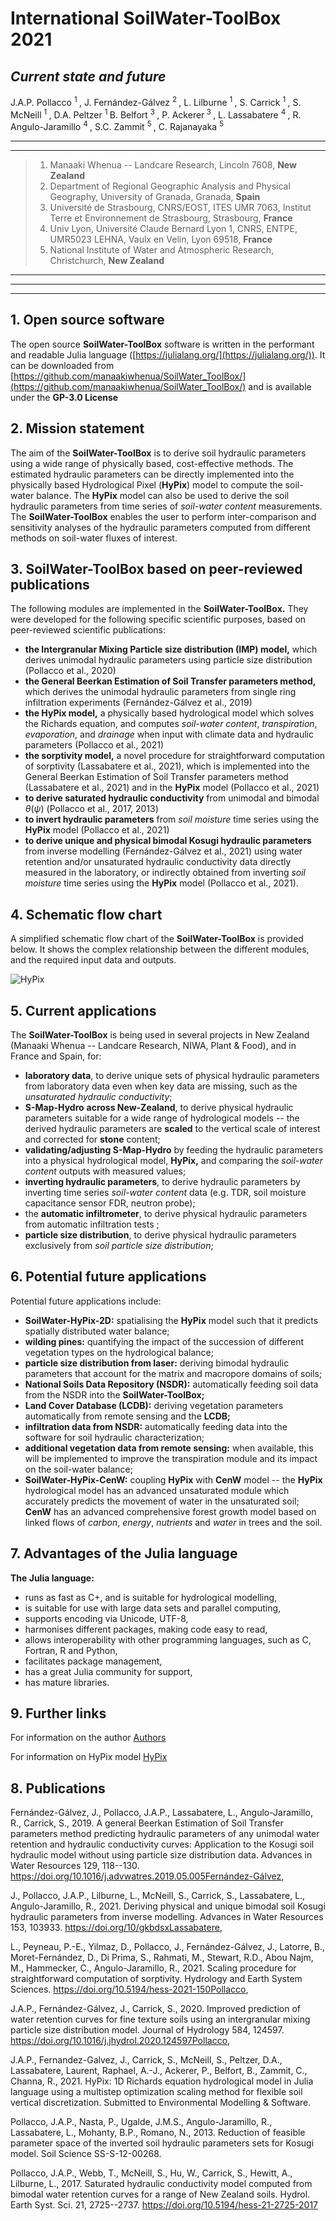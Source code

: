 # International SoilWater-ToolBox 2021

## *Current state and future*



J.A.P. Pollacco <sup> 1 </sup>, J. Fernández-Gálvez  <sup> 2 </sup>, L. Lilburne <sup> 1  </sup>, S. Carrick  <sup> 1  </sup>, S. McNeill  <sup> 1  </sup>, D.A. Peltzer <sup> 1  </sup> B. Belfort <sup> 3  </sup>, P. Ackerer<sup> 3  </sup>, L. Lassabatere <sup> 4  </sup>, R. Angulo-Jaramillo <sup> 4  </sup>, S.C. Zammit <sup> 5  </sup>, C. Rajanayaka <sup> 5  </sup>


---
---

> 1. Manaaki Whenua -- Landcare Research, Lincoln 7608, **New Zealand**
> 2. Department of Regional Geographic Analysis and Physical Geography, University of Granada, Granada, **Spain**
> 3. Université de Strasbourg, CNRS/EOST, ITES UMR 7063, Institut Terre et Environnement de Strasbourg, Strasbourg, **France**
> 4. Univ Lyon, Université Claude Bernard Lyon 1, CNRS, ENTPE, UMR5023 LEHNA, Vaulx en Velin, Lyon 69518, **France**
> 5. National Institute of Water and Atmospheric Research, Christchurch, **New Zealand**

---
---
---

## 1. Open source software

The open source **SoilWater-ToolBox** software is written in the performant and readable Julia language ([https://julialang.org/](https://julialang.org/)). It can be downloaded from [https://github.com/manaakiwhenua/SoilWater_ToolBox/](https://github.com/manaakiwhenua/SoilWater_ToolBox/) and is available under the **GP-3.0 License**

## 2. Mission statement

The aim of the **SoilWater-ToolBox** is to derive soil hydraulic parameters using a wide range of physically based, cost-effective methods. The estimated hydraulic parameters can be directly implemented into the physically based Hydrological Pixel (**HyPix**) model to compute the soil-water balance. The **HyPix** model can also be used to derive the soil hydraulic parameters from time series of *soil-water content* measurements. The **SoilWater-ToolBox** enables the user to perform inter-comparison and sensitivity analyses of the hydraulic parameters computed from different methods on soil-water fluxes of interest.

## 3.  SoilWater-ToolBox based on peer-reviewed publications

The following modules are implemented in the **SoilWater-ToolBox.** They were developed for the following specific scientific purposes, based on peer-reviewed scientific publications:

- **the Intergranular Mixing Particle size distribution (IMP) model,** which derives unimodal hydraulic parameters using particle size distribution (Pollacco et al., 2020)
- **the General Beerkan Estimation of Soil Transfer parameters method,** which derives the unimodal hydraulic parameters from single ring infiltration experiments (Fernández-Gálvez et al., 2019)
- **the HyPix model,** a physically based hydrological model which solves the Richards equation, and computes *soil-water content*, *transpiration*, *evaporation*, and *drainage* when input with climate data and hydraulic parameters (Pollacco et al., 2021)
- **the sorptivity model,** a novel procedure for straightforward computation of sorptivity (Lassabatere et al., 2021), which is implemented into the General Beerkan Estimation of Soil Transfer parameters method (Lassabatere et al., 2021) and in the **HyPix** model (Pollacco et al., 2021)
- **to derive saturated hydraulic conductivity** from unimodal and bimodal *θ*(*ψ*) (Pollacco et al., 2017, 2013)
- **to invert hydraulic parameters** from *soil moisture* time series using the **HyPix** model (Pollacco et al., 2021)
- **to derive unique and physical bimodal Kosugi hydraulic parameters** from inverse modelling (Fernández-Gálvez et al., 2021) using water retention and/or unsaturated hydraulic conductivity data directly measured in the laboratory, or indirectly obtained from inverting *soil moisture* time series using the **HyPix** model (Pollacco et al., 2021).

## 4.  Schematic flow chart

A simplified schematic flow chart of the **SoilWater-ToolBox** is provided below. It shows the complex relationship between the different modules, and the required input data and outputs.

![HyPix](https://manaakiwhenua.github.io/SoilWater_ToolBox/FIGURE/SoilWater-ToolBox-FlowChart.bmp "SoilWater-ToolBox Flowchart")


## 5.  Current applications

The **SoilWater-ToolBox** is being used in several projects in New Zealand (Manaaki Whenua -- Landcare Research, NIWA, Plant & Food), and in France and Spain, for:

- **laboratory data**, to derive unique sets of physical hydraulic parameters from laboratory data even when key data are missing, such as the *unsaturated hydraulic conductivity*;
- **S-Map-Hydro** **across New-Zealand**, to derive physical hydraulic parameters suitable for a wide range of hydrological models -- the derived hydraulic parameters are **scaled** to the vertical scale of interest and corrected for **stone** content;
- **validating/adjusting S-Map-Hydro** by feeding the hydraulic parameters into a physical hydrological model, **HyPix,** and comparing the *soil-water content* outputs with measured values;
- **inverting hydraulic parameters**, to derive hydraulic parameters by inverting time series *soil-water content* data (e.g. TDR, soil moisture capacitance sensor FDR, neutron probe);
- the **automatic infiltrometer**, to derive physical hydraulic parameters from automatic infiltration tests ;
- **particle size distribution**, to derive physical hydraulic parameters exclusively from *soil particle size distribution*;

## 6.  Potential future applications

Potential future applications include:

- **SoilWater-HyPix-2D:** spatialising the **HyPix** model such that it predicts spatially distributed water balance;
- **wilding pines:** quantifying the impact of the succession of different vegetation types on the hydrological balance;
- **particle size distribution from laser:** deriving bimodal hydraulic parameters that account for the matrix and macropore domains of soils;
- **National Soils Data Repository (NSDR):** automatically feeding soil data from the NSDR into the **SoilWater-ToolBox;**
- **Land Cover Database (LCDB):** deriving vegetation parameters automatically from remote sensing and the **LCDB;**
- **infiltration data from NSDR:** automatically feeding data into the software for soil hydraulic characterization;
- **additional vegetation data from remote sensing:** when available, this will be implemented to improve the transpiration module and its impact on the soil-water balance;
- **SoilWater-HyPix-CenW:** coupling **HyPix** with **CenW** model -- the **HyPix** hydrological model has an advanced unsaturated module which accurately predicts the movement of water in the unsaturated soil; **CenW** has an advanced comprehensive forest growth model based on linked flows of *carbon*, *energy*, *nutrients* and *water* in trees and the soil.

## 7.  Advantages of the Julia language

**The Julia language:**

- runs as fast as C+, and is suitable for hydrological modelling,
- is suitable for use with large data sets and parallel computing,
- supports encoding via Unicode, UTF-8,
- harmonises different packages, making code easy to read,
- allows interoperability with other programming languages, such as C, Fortran, R and Python,
- facilitates package management,
- has a great Julia community for support,
- has mature libraries.

## 9. Further links

For information on the author [Authors](https://manaakiwhenua.github.io/SoilWater_ToolBox/Authors)

For information on HyPix model [HyPix](https://manaakiwhenua.github.io/SoilWater_ToolBox/HYPIX/HyPix_Introducing)



## 8.  Publications

Fernández-Gálvez, J., Pollacco, J.A.P., Lassabatere, L., Angulo-Jaramillo, R., Carrick, S., 2019. A general Beerkan Estimation of Soil Transfer parameters method predicting hydraulic parameters of any unimodal water retention and hydraulic conductivity curves: Application to the Kosugi soil hydraulic model without using particle size distribution data. Advances in Water Resources 129, 118--130. https://doi.org/10.1016/j.advwatres.2019.05.005Fernández-Gálvez,

J., Pollacco, J.A.P., Lilburne, L., McNeill, S., Carrick, S., Lassabatere, L., Angulo-Jaramillo, R., 2021. Deriving physical and unique bimodal soil Kosugi hydraulic parameters from inverse modelling. Advances in Water Resources 153, 103933. https://doi.org/10/gkbdsxLassabatere,

L., Peyneau, P.-E., Yilmaz, D., Pollacco, J., Fernández-Gálvez, J., Latorre, B., Moret-Fernández, D., Di Prima, S., Rahmati, M., Stewart, R.D., Abou Najm, M., Hammecker, C., Angulo-Jaramillo, R., 2021. Scaling procedure for straightforward computation of sorptivity. Hydrology and Earth System Sciences. https://doi.org/10.5194/hess-2021-150Pollacco,

J.A.P., Fernández-Gálvez, J., Carrick, S., 2020. Improved prediction of water retention curves for fine texture soils using an intergranular mixing particle size distribution model. Journal of Hydrology 584, 124597. https://doi.org/10.1016/j.jhydrol.2020.124597Pollacco,

J.A.P., Fernandez-Galvez, J., Carrick, S., McNeill, S., Peltzer, D.A., Lassabatere, Laurent, Raphael, A.-J., Ackerer, P., Belfort, B., Zammit, C., Channa, R., 2021. HyPix: 1D Richards equation hydrological model in Julia language using a multistep optimization scaling method for flexible soil vertical discretization. Submitted to Environmental Modelling & Software.

Pollacco, J.A.P., Nasta, P., Ugalde, J.M.S., Angulo-Jaramillo, R., Lassabatere, L., Mohanty, B.P., Romano, N., 2013. Reduction of feasible parameter space of the inverted soil hydraulic parameters sets for Kosugi model. Soil Science SS-S-12-00268.

Pollacco, J.A.P., Webb, T., McNeill, S., Hu, W., Carrick, S., Hewitt, A., Lilburne, L., 2017. Saturated hydraulic conductivity model computed from bimodal water retention curves for a range of New Zealand soils. Hydrol. Earth Syst. Sci. 21, 2725--2737. https://doi.org/10.5194/hess-21-2725-2017
